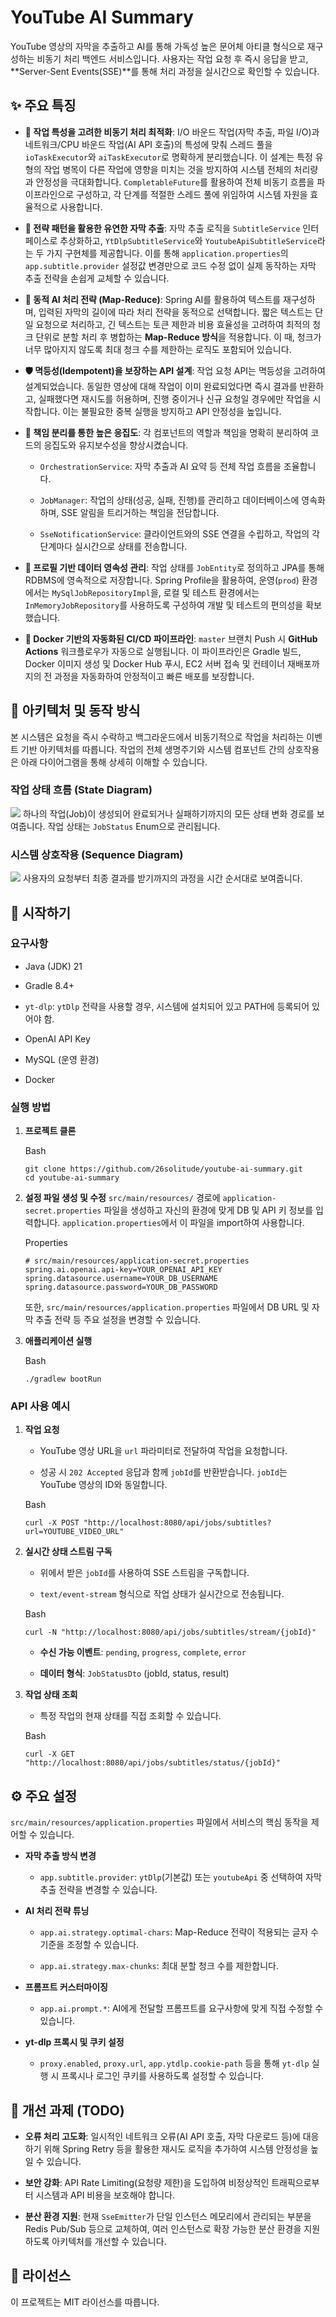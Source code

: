# YouTube AI Summary

YouTube 영상의 자막을 추출하고 AI를 통해 가독성 높은 문어체 아티클 형식으로 재구성하는 비동기 처리 백엔드 서비스입니다. 사용자는 작업 요청 후 즉시 응답을 받고, **Server-Sent Events(SSE)**를 통해 처리 과정을 실시간으로 확인할 수 있습니다.

## ✨ 주요 특징

- **🎯 작업 특성을 고려한 비동기 처리 최적화**: I/O 바운드 작업(자막 추출, 파일 I/O)과 네트워크/CPU 바운드 작업(AI API 호출)의 특성에 맞춰 스레드 풀을 `ioTaskExecutor`와 `aiTaskExecutor`로 명확하게 분리했습니다. 이 설계는 특정 유형의 작업 병목이 다른 작업에 영향을 미치는 것을 방지하여 시스템 전체의 처리량과 안정성을 극대화합니다. `CompletableFuture`를 활용하여 전체 비동기 흐름을 파이프라인으로 구성하고, 각 단계를 적절한 스레드 풀에 위임하여 시스템 자원을 효율적으로 사용합니다.

- **🔧 전략 패턴을 활용한 유연한 자막 추출**: 자막 추출 로직을 `SubtitleService` 인터페이스로 추상화하고, `YtDlpSubtitleService`와 `YoutubeApiSubtitleService`라는 두 가지 구현체를 제공합니다. 이를 통해 `application.properties`의 `app.subtitle.provider` 설정값 변경만으로 코드 수정 없이 실제 동작하는 자막 추출 전략을 손쉽게 교체할 수 있습니다.

- **🧠 동적 AI 처리 전략 (Map-Reduce)**: Spring AI를 활용하여 텍스트를 재구성하며, 입력된 자막의 길이에 따라 처리 전략을 동적으로 선택합니다. 짧은 텍스트는 단일 요청으로 처리하고, 긴 텍스트는 토큰 제한과 비용 효율성을 고려하여 최적의 청크 단위로 분할 처리 후 병합하는 **Map-Reduce 방식**을 적용합니다. 이 때, 청크가 너무 많아지지 않도록 최대 청크 수를 제한하는 로직도 포함되어 있습니다.

- **🛡️ 멱등성(Idempotent)을 보장하는 API 설계**: 작업 요청 API는 멱등성을 고려하여 설계되었습니다. 동일한 영상에 대해 작업이 이미 완료되었다면 즉시 결과를 반환하고, 실패했다면 재시도를 허용하며, 진행 중이거나 신규 요청일 경우에만 작업을 시작합니다. 이는 불필요한 중복 실행을 방지하고 API 안정성을 높입니다.

- **🧩 책임 분리를 통한 높은 응집도**: 각 컴포넌트의 역할과 책임을 명확히 분리하여 코드의 응집도와 유지보수성을 향상시켰습니다.

    - `OrchestrationService`: 자막 추출과 AI 요약 등 전체 작업 흐름을 조율합니다.

    - `JobManager`: 작업의 상태(성공, 실패, 진행)를 관리하고 데이터베이스에 영속화하며, SSE 알림을 트리거하는 책임을 전담합니다.

    - `SseNotificationService`: 클라이언트와의 SSE 연결을 수립하고, 작업의 각 단계마다 실시간으로 상태를 전송합니다.

- **💾 프로필 기반 데이터 영속성 관리**: 작업 상태를 `JobEntity`로 정의하고 JPA를 통해 RDBMS에 영속적으로 저장합니다. Spring Profile을 활용하여, 운영(`prod`) 환경에서는 `MySqlJobRepositoryImpl`을, 로컬 및 테스트 환경에서는 `InMemoryJobRepository`를 사용하도록 구성하여 개발 및 테스트의 편의성을 확보했습니다.

- **🚀 Docker 기반의 자동화된 CI/CD 파이프라인**: `master` 브랜치 Push 시 **GitHub Actions** 워크플로우가 자동으로 실행됩니다. 이 파이프라인은 Gradle 빌드, Docker 이미지 생성 및 Docker Hub 푸시, EC2 서버 접속 및 컨테이너 재배포까지의 전 과정을 자동화하여 안정적이고 빠른 배포를 보장합니다.


## 📐 아키텍처 및 동작 방식

본 시스템은 요청을 즉시 수락하고 백그라운드에서 비동기적으로 작업을 처리하는 이벤트 기반 아키텍처를 따릅니다. 작업의 전체 생명주기와 시스템 컴포넌트 간의 상호작용은 아래 다이어그램을 통해 상세히 이해할 수 있습니다.

### 작업 상태 흐름 (State Diagram)
![](https://i.imgur.com/1xDmp8r.png)
하나의 작업(Job)이 생성되어 완료되거나 실패하기까지의 모든 상태 변화 경로를 보여줍니다. 작업 상태는 `JobStatus` Enum으로 관리됩니다.

### 시스템 상호작용 (Sequence Diagram)
![](https://i.imgur.com/H4dzHZp.png)
사용자의 요청부터 최종 결과를 받기까지의 과정을 시간 순서대로 보여줍니다.

## 🚀 시작하기

### 요구사항

- Java (JDK) 21

- Gradle 8.4+

- `yt-dlp`: `ytDlp` 전략을 사용할 경우, 시스템에 설치되어 있고 PATH에 등록되어 있어야 함.

- OpenAI API Key

- MySQL (운영 환경)

- Docker


### 실행 방법

1. **프로젝트 클론**

   Bash

    ```
    git clone https://github.com/26solitude/youtube-ai-summary.git
    cd youtube-ai-summary
    ```

2. **설정 파일 생성 및 수정** `src/main/resources/` 경로에 `application-secret.properties` 파일을 생성하고 자신의 환경에 맞게 DB 및 API 키 정보를 입력합니다. `application.properties`에서 이 파일을 import하여 사용합니다.

   Properties

    ```
    # src/main/resources/application-secret.properties
    spring.ai.openai.api-key=YOUR_OPENAI_API_KEY
    spring.datasource.username=YOUR_DB_USERNAME
    spring.datasource.password=YOUR_DB_PASSWORD
    ```

   또한, `src/main/resources/application.properties` 파일에서 DB URL 및 자막 추출 전략 등 주요 설정을 변경할 수 있습니다.

3. **애플리케이션 실행**

   Bash

    ```
    ./gradlew bootRun
    ```


### API 사용 예시

1. **작업 요청**

    - YouTube 영상 URL을 `url` 파라미터로 전달하여 작업을 요청합니다.

    - 성공 시 `202 Accepted` 응답과 함께 `jobId`를 반환받습니다. `jobId`는 YouTube 영상의 ID와 동일합니다.


    Bash
    
    ```
    curl -X POST "http://localhost:8080/api/jobs/subtitles?url=YOUTUBE_VIDEO_URL"
    ```

2. **실시간 상태 스트림 구독**

    - 위에서 받은 `jobId`를 사용하여 SSE 스트림을 구독합니다.

    - `text/event-stream` 형식으로 작업 상태가 실시간으로 전송됩니다.


    Bash
    
    ```
    curl -N "http://localhost:8080/api/jobs/subtitles/stream/{jobId}"
    ```
    
    - **수신 가능 이벤트**: `pending`, `progress`, `complete`, `error`
        
    - **데이터 형식**: `JobStatusDto` (jobId, status, result)

3. **작업 상태 조회**

    - 특정 작업의 현재 상태를 직접 조회할 수 있습니다.


    Bash
    
    ```
    curl -X GET "http://localhost:8080/api/jobs/subtitles/status/{jobId}"
    ```


## ⚙️ 주요 설정

`src/main/resources/application.properties` 파일에서 서비스의 핵심 동작을 제어할 수 있습니다.

- **자막 추출 방식 변경**

    - `app.subtitle.provider`: `ytDlp`(기본값) 또는 `youtubeApi` 중 선택하여 자막 추출 전략을 변경할 수 있습니다.

- **AI 처리 전략 튜닝**

    - `app.ai.strategy.optimal-chars`: Map-Reduce 전략이 적용되는 글자 수 기준을 조정할 수 있습니다.

    - `app.ai.strategy.max-chunks`: 최대 분할 청크 수를 제한합니다.

- **프롬프트 커스터마이징**

    - `app.ai.prompt.*`: AI에게 전달할 프롬프트를 요구사항에 맞게 직접 수정할 수 있습니다.

- **yt-dlp 프록시 및 쿠키 설정**

    - `proxy.enabled`, `proxy.url`, `app.ytdlp.cookie-path` 등을 통해 `yt-dlp` 실행 시 프록시나 로그인 쿠키를 사용하도록 설정할 수 있습니다.


## 📝 개선 과제 (TODO)

- **오류 처리 고도화**: 일시적인 네트워크 오류(AI API 호출, 자막 다운로드 등)에 대응하기 위해 Spring Retry 등을 활용한 재시도 로직을 추가하여 시스템 안정성을 높일 수 있습니다.

- **보안 강화**: API Rate Limiting(요청량 제한)을 도입하여 비정상적인 트래픽으로부터 시스템과 API 비용을 보호해야 합니다.

- **분산 환경 지원**: 현재 `SseEmitter`가 단일 인스턴스 메모리에서 관리되는 부분을 Redis Pub/Sub 등으로 교체하여, 여러 인스턴스로 확장 가능한 분산 환경을 지원하도록 아키텍처를 개선할 수 있습니다.


## 📜 라이선스

이 프로젝트는 MIT 라이선스를 따릅니다.
